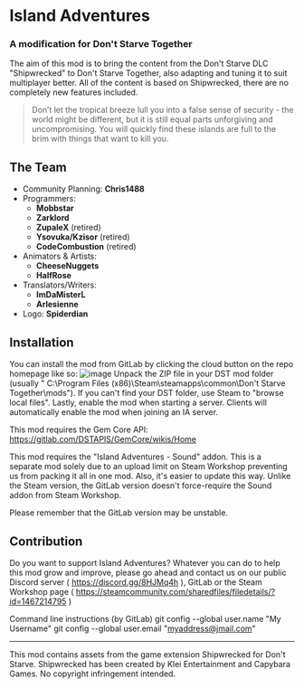 # Island Adventures

### A modification for Don't Starve Together

The aim of this mod is to bring the content from the Don't Starve DLC "Shipwrecked" to Don't Starve Together, also adapting and tuning it to suit multiplayer better. All of the content is based on Shipwrecked, there are no completely new features included.

>Don’t let the tropical breeze lull you into a false sense of security - the world might be different, but it is still equal parts unforgiving and uncompromising. You will quickly find these islands are full to the brim with things that want to kill you.

## The Team

- Community Planning: **Chris1488** 
- Programmers:
	- **Mobbstar**
	- **Zarklord**
	- **ZupaleX** (retired)
	- **Ysovuka/Kzisor** (retired)
	- **CodeCombustion** (retired)
- Animators & Artists:
	- **CheeseNuggets**
	- **HalfRose**
- Translators/Writers:
	- **ImDaMisterL**
	- **Arlesienne**
- Logo: **Spiderdian**

## Installation

You can install the mod from GitLab by clicking the cloud button on the repo homepage like so:
![image](https://cdn.discordapp.com/attachments/278017358692352000/477627110723158027/unknown.png)
Unpack the ZIP file in your DST mod folder (usually " C:\Program Files (x86)\Steam\steamapps\common\Don't Starve Together\mods"). If you can't find your DST folder, use Steam to "browse local files".
Lastly, enable the mod when starting a server. Clients will automatically enable the mod when joining an IA server.

This mod requires the Gem Core API: https://gitlab.com/DSTAPIS/GemCore/wikis/Home

This mod requires the "Island Adventures - Sound" addon. This is a separate mod solely due to an upload limit on Steam Workshop preventing us from packing it all in one mod. Also, it's easier to update this way. Unlike the Steam version, the GitLab version doesn't force-require the Sound addon from Steam Workshop.

Please remember that the GitLab version may be unstable.

## Contribution

Do you want to support Island Adventures? Whatever you can do to help this mod grow and improve, please go ahead and contact us on our public Discord server ( https://discord.gg/8HJMq4h ), GitLab or the Steam Workshop page ( https://steamcommunity.com/sharedfiles/filedetails/?id=1467214795 )

Command line instructions (by GitLab)
git config --global user.name "My Username"
git config --global user.email "myaddress@jmail.com"


----

This mod contains assets from the game extension Shipwrecked for Don't Starve. Shipwrecked has been created by Klei Entertainment and Capybara Games. No copyright infringement intended.
